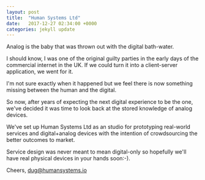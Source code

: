```yaml
---
layout: post
title:  "Human Systems Ltd"
date:   2017-12-27 02:34:00 +0000
categories: jekyll update
---
```


Analog is the baby that was thrown out with the digital bath-water.

I should know, I was one of the original guilty parties 
in the early days of the commercial internet in the UK. 
If we could turn it into a client-server application, we went for it.

I'm not sure exactly when it happened but we feel there is now 
something missing between the human and the digital.

So now, after years of expecting the next digital experience to be 
the one, we've decided it was time to look back at the stored knowledge 
of analog devices.

We've set up Human Systems Ltd as an studio for prototyping 
real-world services and digital+analog devices with the intention 
of crowdsourcing the better outcomes to market.

Service design was never meant to mean digital-only 
so hopefully we'll have real physical devices in your hands soon:-). 

Cheers,
<a href="mailto:dug@humansystems.io" title="If you email Dug he might reply.">dug@humansystems.io</a>

